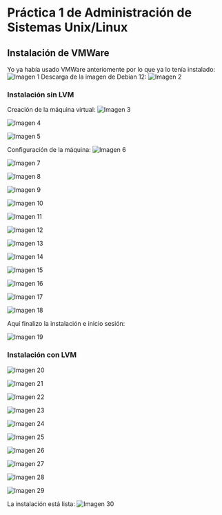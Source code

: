 # Práctica 1 de Administración de Sistemas Unix/Linux

## Instalación de VMWare
Yo ya había usado VMWare anteriomente por lo que ya lo tenía instalado:
![Imagen 1](imgs/1.1.png)
Descarga de la imagen de Debian 12:
![Imagen 2](imgs/1.2.png)


### Instalación sin LVM
Creación de la máquina virtual: 
![Imagen 3](imgs/1.3.png)

![Imagen 4](imgs/1.4.png)

![Imagen 5](imgs/1.5.png)

Configuración de la máquina:
![Imagen 6](imgs/1.6.png)

![Imagen 7](imgs/1.7.png)

![Imagen 8](imgs/1.8.png)

![Imagen 9](imgs/1.9.png)

![Imagen 10](imgs/1.10.png)

![Imagen 11](imgs/1.11.png)

![Imagen 12](imgs/1.12.png)

![Imagen 13](imgs/1.13.png)

![Imagen 14](imgs/1.14.png)

![Imagen 15](imgs/1.15.png)

![Imagen 16](imgs/1.16.png)

![Imagen 17](imgs/1.17.png)

![Imagen 18](imgs/1.18.png)

Aquí finalizo la instalación e inicio sesión:

![Imagen 19](imgs/1.19.png)

### Instalación con LVM

![Imagen 20](imgs/1.20.png)

![Imagen 21](imgs/1.21.png)

![Imagen 22](imgs/1.22.png)

![Imagen 23](imgs/1.23.png)

![Imagen 24](imgs/1.24.png)

![Imagen 25](imgs/1.25.png)

![Imagen 26](imgs/1.26.png)

![Imagen 27](imgs/1.27.png)

![Imagen 28](imgs/1.28.png)

![Imagen 29](imgs/1.29.png)

La instalación está lista:
![Imagen 30](imgs/1.30.png)

